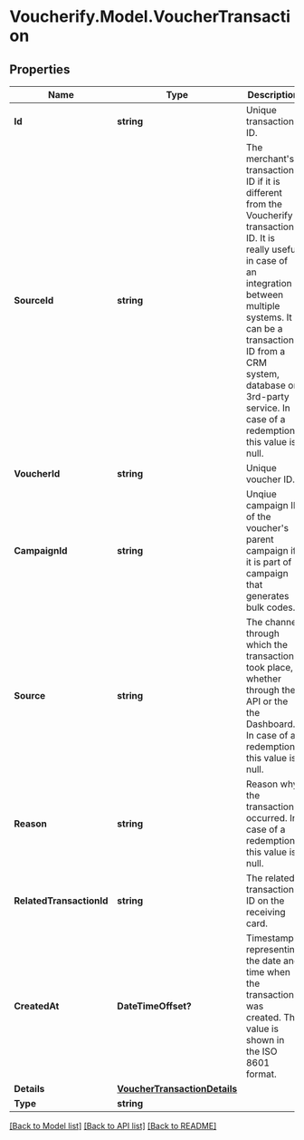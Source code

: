 # Voucherify.Model.VoucherTransaction

## Properties

Name | Type | Description | Notes
------------ | ------------- | ------------- | -------------
**Id** | **string** | Unique transaction ID. | [optional] 
**SourceId** | **string** | The merchant&#39;s transaction ID if it is different from the Voucherify transaction ID. It is really useful in case of an integration between multiple systems. It can be a transaction ID from a CRM system, database or 3rd-party service. In case of a redemption, this value is null. | [optional] 
**VoucherId** | **string** | Unique voucher ID. | [optional] 
**CampaignId** | **string** | Unqiue campaign ID of the voucher&#39;s parent campaign if it is part of campaign that generates bulk codes. | [optional] 
**Source** | **string** | The channel through which the transaction took place, whether through the API or the the Dashboard. In case of a redemption, this value is null. | [optional] 
**Reason** | **string** | Reason why the transaction occurred. In case of a redemption, this value is null. | [optional] 
**RelatedTransactionId** | **string** | The related transaction ID on the receiving card. | [optional] 
**CreatedAt** | **DateTimeOffset?** | Timestamp representing the date and time when the transaction was created. The value is shown in the ISO 8601 format. | [optional] 
**Details** | [**VoucherTransactionDetails**](VoucherTransactionDetails.md) |  | [optional] 
**Type** | **string** |  | [optional] 

[[Back to Model list]](../README.md#documentation-for-models) [[Back to API list]](../README.md#documentation-for-api-endpoints) [[Back to README]](../README.md)

